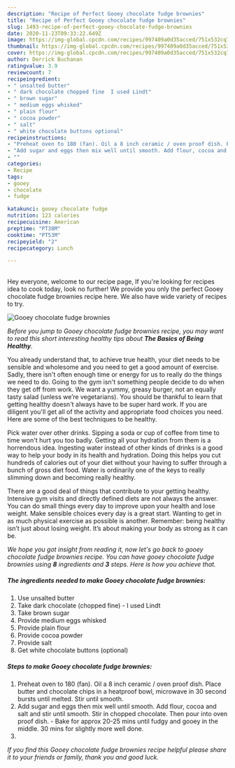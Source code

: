 ```yaml
---
description: "Recipe of Perfect Gooey chocolate fudge brownies"
title: "Recipe of Perfect Gooey chocolate fudge brownies"
slug: 1493-recipe-of-perfect-gooey-chocolate-fudge-brownies
date: 2020-11-23T09:33:22.649Z
image: https://img-global.cpcdn.com/recipes/997409a0d35acced/751x532cq70/gooey-chocolate-fudge-brownies-recipe-main-photo.jpg
thumbnail: https://img-global.cpcdn.com/recipes/997409a0d35acced/751x532cq70/gooey-chocolate-fudge-brownies-recipe-main-photo.jpg
cover: https://img-global.cpcdn.com/recipes/997409a0d35acced/751x532cq70/gooey-chocolate-fudge-brownies-recipe-main-photo.jpg
author: Derrick Buchanan
ratingvalue: 3.9
reviewcount: 7
recipeingredient:
- " unsalted butter"
- " dark chocolate chopped fine  I used Lindt"
- " brown sugar"
- " medium eggs whisked"
- " plain flour"
- " cocoa powder"
- " salt"
- " white chocolate buttons optional"
recipeinstructions:
- "Preheat oven to 180 (fan). Oil a 8 inch ceramic / oven proof dish. Place butter and chocolate chips in a heatproof bowl, microwave in 30 second bursts until melted. Stir until smooth."
- "Add sugar and eggs then mix well until smooth. Add flour, cocoa and salt and stir until smooth. Stir in chopped chocolate. Then pour into oven proof dish.  Bake for approx 20-25 mins until fudgy and gooey in the middle. 30 mins for slightly more well done."
- ""
categories:
- Recipe
tags:
- gooey
- chocolate
- fudge

katakunci: gooey chocolate fudge 
nutrition: 123 calories
recipecuisine: American
preptime: "PT38M"
cooktime: "PT53M"
recipeyield: "2"
recipecategory: Lunch

---
```

<br>
Hey everyone, welcome to our recipe page, If you're looking for recipes idea to cook today, look no further! We provide you only the perfect Gooey chocolate fudge brownies recipe here. We also have wide variety of recipes to try.
<br>


![Gooey chocolate fudge brownies](https://img-global.cpcdn.com/recipes/997409a0d35acced/751x532cq70/gooey-chocolate-fudge-brownies-recipe-main-photo.jpg)

<i>Before you jump to Gooey chocolate fudge brownies recipe, you may want to read this short interesting healthy tips about <strong>The Basics of Being Healthy</strong>.</i>

You already understand that, to achieve true health, your diet needs to be sensible and wholesome and you need to get a good amount of exercise. Sadly, there isn't often enough time or energy for us to really do the things we need to do. Going to the gym isn't something people decide to do when they get off from work. We want a yummy, greasy burger, not an equally tasty salad (unless we’re vegetarians). You should be thankful to learn that getting healthy doesn't always have to be super hard work. If you are diligent you'll get all of the activity and appropriate food choices you need. Here are some of the best techniques to be healthy.

Pick water over other drinks. Sipping a soda or cup of coffee from time to time won't hurt you too badly. Getting all your hydration from them is a horrendous idea. Ingesting water instead of other kinds of drinks is a good way to help your body in its health and hydration. Doing this helps you cut hundreds of calories out of your diet without your having to suffer through a bunch of gross diet food. Water is ordinarily one of the keys to really slimming down and becoming really healthy.

There are a good deal of things that contribute to your getting healthy. Intensive gym visits and directly defined diets are not always the answer. You can do small things every day to improve upon your health and lose weight. Make sensible choices every day is a great start. Wanting to get in as much physical exercise as possible is another. Remember: being healthy isn’t just about losing weight. It’s about making your body as strong as it can be. 


<i>We hope you got insight from reading it, now let's go back to gooey chocolate fudge brownies recipe. You can have gooey chocolate fudge brownies using <strong>8</strong> ingredients and <strong>3</strong> steps. Here is how you achieve that.
</i>

##### The ingredients needed to make Gooey chocolate fudge brownies:

1. Use  unsalted butter
1. Take  dark chocolate (chopped fine) - I used Lindt
1. Take  brown sugar
1. Provide  medium eggs whisked
1. Provide  plain flour
1. Provide  cocoa powder
1. Provide  salt
1. Get  white chocolate buttons (optional)


##### Steps to make Gooey chocolate fudge brownies:

1. Preheat oven to 180 (fan). Oil a 8 inch ceramic / oven proof dish. Place butter and chocolate chips in a heatproof bowl, microwave in 30 second bursts until melted. Stir until smooth.
1. Add sugar and eggs then mix well until smooth. Add flour, cocoa and salt and stir until smooth. Stir in chopped chocolate. Then pour into oven proof dish.  - Bake for approx 20-25 mins until fudgy and gooey in the middle. 30 mins for slightly more well done.
1. 


<i>If you find this Gooey chocolate fudge brownies recipe helpful please share it to your friends or family, thank you and good luck.</i>
